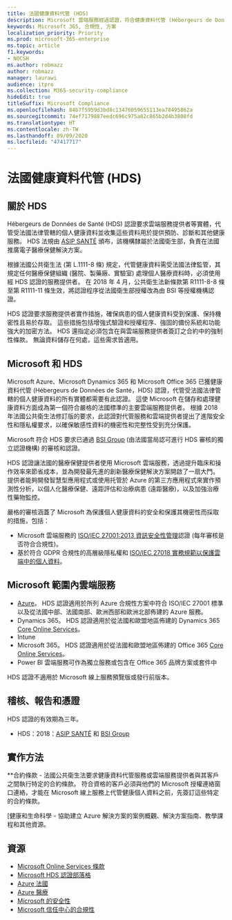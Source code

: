 ```yaml
---
title: 法國健康資料代管 (HDS)
description: Microsoft 雲端服務經過認證，符合健康資料代管 (Hébergeurs de Données de Santé) 標準。
keywords: Microsoft 365, 合規性, 方案
localization_priority: Priority
ms.prod: microsoft-365-enterprise
ms.topic: article
f1.keywords:
- NOCSH
ms.author: robmazz
author: robmazz
manager: laurawi
audience: itpro
ms.collection: M365-security-compliance
hideEdit: true
titleSuffix: Microsoft Compliance
ms.openlocfilehash: 84b7f5959d3bd8c13476059655113ea78495862a
ms.sourcegitcommit: 74ef7179887eedc696c975a82c865b2d4b3808fd
ms.translationtype: HT
ms.contentlocale: zh-TW
ms.lasthandoff: 09/09/2020
ms.locfileid: "47417717"
---
```

# <a name="health-data-hosting-hds-france"></a>法國健康資料代管 (HDS)

## <a name="about-hds"></a>關於 HDS

Hébergeurs de Données de Santé (HDS) 認證要求雲端服務提供者等實體，代管受法國法律管轄的個人健康資料並收集這些資料用於提供預防、診斷和其他健康服務。 HDS 法規由 [ASIP SANTÉ](https://esante.gouv.fr/) 頒布，該機構隸屬於法國衛生部，負責在法國推廣電子醫療保健解決方案。

根據法國公共衛生法 (第 L.1111-8 條) 規定，代管健康資料需受法國法律監管，其規定任何醫療保健組織 (醫院、製藥廠、實驗室) 處理個人醫療資料時，必須使用經 HDS 認證的服務提供者。 在 2018 年 4 月，公共衛生法新條款第 R1111-8-8 條至第 R1111-11 條生效，將認證程序從法國衛生部授權改為由 BSI 等授權機構認證。

HDS 認證要求服務提供者實作措施，確保病患的個人健康資料受到保護、保持機密性且易於存取。 這些措施包括增強式驗證和授權程序、強固的備份系統和功能強大的加密方法。 HDS 還指定必須包含在與雲端服務提供者簽訂之合約中的強制性條款。 無論資料儲存在何處，這些需求皆適用。

## <a name="microsoft-and-hds"></a>Microsoft 和 HDS

Microsoft Azure、Microsoft Dynamics 365 和 Microsoft Office 365 已獲健康資料代管 (Hébergeurs de Données de Santé，HDS) 認證，代管受法國法律管轄的個人健康資料的所有實體都需要有此認證。 這使 Microsoft 在儲存和處理健康資料方面成為第一個符合嚴格的法國標準的主要雲端服務提供者。 根據 2018 年法國公共衛生法修訂版的要求，此認證對代管服務和雲端提供者提出了進階安全性和隱私權要求，以確保敏感性資料的機密性和完整性受到充分保護。

Microsoft 符合 HDS 要求已通過 [BSI Group](https://www.bsigroup.com/fr-FR/) (由法國當局認可進行 HDS 審核的獨立認證機構) 的審核和認證。

HDS 認證讓法國的醫療保健提供者使用 Microsoft 雲端服務，透過提升臨床和操作效率來節省成本，並為開發最先進的創新醫療保健解決方案開啟了一扇大門。 提供者能夠開發智慧型應用程式或使用托管於 Azure 的第三方應用程式來實作預測性分析，以個人化醫療保健、遠距評估和治療病患 (遠距醫療)，以及加強治療性藥物監控。

嚴格的審核涵蓋了 Microsoft 為保護個人健康資料的安全和保護其機密性而採取的措施，包括：

- Microsoft 雲端服務的 [ISO/IEC 27001:2013 資訊安全性管理](offering-iso-27001.md)認證 (每年審核是否符合合規性)。
- 基於符合 GDPR 合規性的高層級隱私權和 [ISO/IEC 27018 實務規範以保護雲端中的個人資料](offering-iso-27018.md)。

## <a name="microsoft-in-scope-cloud-services"></a>Microsoft 範圍內雲端服務

- [Azure](https://aka.ms/AzureCompliance)。 HDS 認證適用於所列 Azure 合規性方案中符合 ISO/IEC 27001 標準以及從法國中部、法國南部、歐洲西部和歐洲北部佈建的 Azure 服務。
- Dynamics 365。 HDS 認證適用於從法國和歐盟地區佈建的 Dynamics 365 [Core Online Services](https://aka.ms/Online-Services-Terms)。
- Intune
- Microsoft 365。 HDS 認證適用於從法國和歐盟地區佈建的 Office 365 [Core Online Services](https://aka.ms/Online-Services-Terms)。
- Power BI 雲端服務可作為獨立服務或包含在 Office 365 品牌方案或套件中

HDS 認證不適用於 Microsoft 線上服務預覽版或發行前版本。

## <a name="audits-reports-and-certificates"></a>稽核、報告和憑證

HDS 認證的有效期為三年。

- HDS：2018：[ASIP SANTÉ](https://esante.gouv.fr/) 和 [BSI Group](https://www.bsigroup.com/fr-FR/Nos-services/Certification/Recherche-dans-le-repertoire-des-certificats-et-des-clients/Resultats-de-la-recherche-dans-le-repertoire-des-certificats-et-des-clients/?searchkey=licence%3dHDS%2b701569%26company%3dMicrosoft%2bCorp&licencenumber=HDS%20701569)

## <a name="how-to-implement"></a>實作方法

**合約條款 - 法國公共衛生法要求健康資料代管服務或雲端服務提供者與其客戶之間執行特定的合約條款。 符合資格的客戶必須與他們的 Microsoft 授權連絡窗口連絡，才能在 Microsoft 線上服務上代管健康個人資料之前，先簽訂這些特定的合約條款。

[健康和生命科學 - 協助建立 Azure 解決方案的案例概觀、解決方案指南、教學課程和其他資源。

## <a name="resources"></a>資源

- [Microsoft Online Services 條款](https://aka.ms/Online-Services-Terms)
- [Microsoft HDS 認證部落格](https://news.microsoft.com/fr-fr/2018/11/06/microsoft-1er-acteur-majeur-du-cloud-public-a-etre-certifie-hebergeur-de-donnees-de-sante-en-france/)
- [Azure 法國](https://azure.microsoft.com/global-infrastructure/france/)
- [Azure 醫療](https://azure.microsoft.com/industries/healthcare/)
- [Microsoft 的安全性](https://www.microsoft.com/security)
- [Microsoft 信任中心的合規性](https://www.microsoft.com/trust-center/compliance/compliance-overview)
